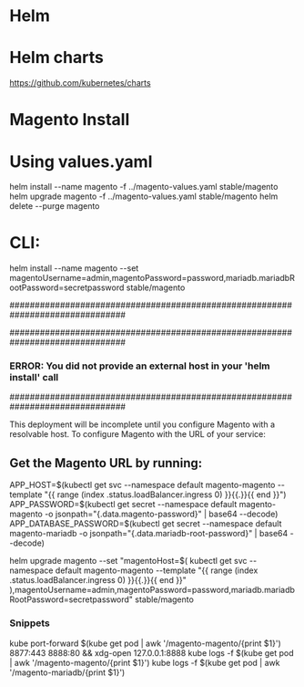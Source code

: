 # Helm

# Helm charts

https://github.com/kubernetes/charts

# Magento Install

# Using values.yaml

helm install --name magento -f ../magento-values.yaml stable/magento
helm upgrade magento -f ../magento-values.yaml stable/magento
helm delete --purge magento

# CLI:

helm install --name magento --set magentoUsername=admin,magentoPassword=password,mariadb.mariadbRootPassword=secretpassword stable/magento

###############################################################################

###############################################################################
### ERROR: You did not provide an external host in your 'helm install' call ###
###############################################################################

This deployment will be incomplete until you configure Magento with a resolvable
host. To configure Magento with the URL of your service:

## Get the Magento URL by running:

APP_HOST=$(kubectl get svc --namespace default magento-magento --template "{{ range (index .status.loadBalancer.ingress 0) }}{{.}}{{ end }}")
APP_PASSWORD=$(kubectl get secret --namespace default magento-magento -o jsonpath="{.data.magento-password}" | base64 --decode)
APP_DATABASE_PASSWORD=$(kubectl get secret --namespace default magento-mariadb -o jsonpath="{.data.mariadb-root-password}" | base64 --decode)

helm upgrade magento --set "magentoHost=$(
  kubectl get svc --namespace default magento-magento --template "{{ range (index .status.loadBalancer.ingress 0) }}{{.}}{{ end }}"
  ),magentoUsername=admin,magentoPassword=password,mariadb.mariadbRootPassword=secretpassword" stable/magento

### Snippets

kube port-forward  $(kube get pod | awk '/magento-magento/{print $1}') 8877:443 8888:80 && xdg-open 127.0.0.1:8888
kube logs -f $(kube get pod | awk '/magento-magento/{print $1}')
kube logs -f $(kube get pod | awk '/magento-mariadb/{print $1}')
